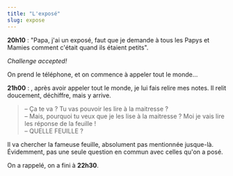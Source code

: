 ```yaml
---
title: "L'exposé"
slug: expose
---
```


**20h10** : "Papa, j'ai un exposé, faut que je demande à tous les Papys et Mamies comment c'était quand ils étaient petits".

_Challenge accepted!_

On prend le téléphone, et on commence à appeler tout le monde…

<!-- more -->

**21h00** : , après avoir appeler tout le monde, je lui fais relire mes notes. Il relit doucement, déchiffre, mais y arrive.

> – Ça te va ? Tu vas pouvoir les lire à la maitresse ?  
> – Mais, pourquoi tu veux que je les lise à la maitresse ? Moi je vais lire les réponse de la feuille !  
> – QUELLE FEUILLE ?

Il va chercher la fameuse feuille, absolument pas mentionnée jusque-là. Évidemment, pas une seule question en commun avec celles qu'on a posé.

On a rappelé, on a fini à **22h30**.

